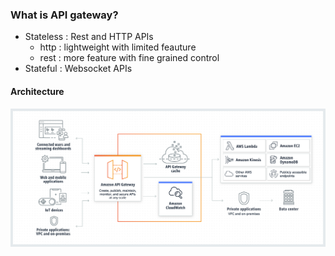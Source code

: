 ### What is API gateway?
- Stateless : Rest and HTTP APIs
  - http : lightweight with limited feauture
  - rest : more feature with fine grained control
- Stateful : Websocket APIs

#### Architecture
![image](./api-gateway.png)


